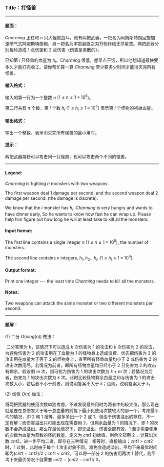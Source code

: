### Title：打怪兽

-----

#### 题面：

$Charming$ 正在和 $n$ 只大怪兽战斗，他有两把武器，一把名为阿姆斯特朗回旋加速喷气式阿姆斯特朗炮，另一把名为宇宙最强之刃万物终结无尽星空。两把武器分别每秒造成 $1$ 点伤害和 $2$ 点伤害（伤害是离散的）。

已知第 $i$ 只怪兽的血量为 $h_i$。$Charming$ 很饿，想早点干饭，所以他想知道最快要多久才能打完收工。请你帮忙算一算 $Charming$ 至少要多少时间才能消灭完所有怪兽。



#### 输入格式：  

输入的第一行为一个整数 $n$ ($1 \leq n \leq 1 \times 10^5$)。

第二行共有 $n$ 个数，第 $i$ 个数 $h_i$ ($1 \leq h_i \leq 1 \times 10^4$) 表示第 $i$ 个怪物的初始血量。



#### 输出格式：

输出一个整数，表示消灭完所有怪兽的最小用时。



#### 提示：

两把武器每秒可以攻击同一只怪兽，也可以攻击两个不同的怪兽。

-----

#### Legend:

$Charming$ is fighting $n$ monsters with two weapons.

The first weapon deal $1$ damage per second, and the second weapon deal $2$ damage per second. (the damage is discrete).

We know that the $i$ monster has $h_i$. $Charming$ is very hungry and wants to have dinner early,
So he wants to know how fast he can wrap up. Please help him figure out how long he will at least take to kill all the monsters.



#### Input format:

The first line contains a single integer $n$ ($1 \leq n \leq 1 \times 10^5$), the number of monsters.

The second line contains $n$ integers, $h_1, h_2... h_n$ ($1 \leq h_i \leq 1 \times 10^4$).



#### Output format:

Print one integer --- the least time $Charming$ needs to kill all the monsters.



#### Notes:

Two weapons can attack the same monster or two different monsters per second.

---



#### 题解：

(1) 二分 $O(n log (n))$ 做法：

​		二分答案为 $k$，该情况下可以造成 $k$ 次伤害为 $1$ 的攻击和 $k$ 次伤害为 $2$ 的攻击，为避免伤害为 $2$ 的攻击用在了血量为 $1$ 的怪物身上造成浪费，优先把伤害为 $2$ 的攻击用在血量大于等于 $2$ 的怪物身上，直至所有怪兽血量均小于 $2$ 或伤害为 $2$ 的攻击次数用尽。若情况为前者，即所有怪物血量均已经小于 $2$ 且伤害为 $2$ 的攻击有剩余，假设剩 $m$ 次，则可视为伤害为 $1$ 的攻击次数为 $k + m$ 次；若情况为后者，伤害为 $1$ 的攻击次数为 $k$ 次。此时比较怪物剩余血量之和与伤害为 $1$ 的攻击次数大小，若后者不小于前者，则说明答案不大于 $k$；否则，说明答案大于 $k$。

(2) 线性 $O(n)$ 做法：

​		将两把武器的使用次数单独考虑，不难发现最终用时为两者中的较大值，那么现在就是要在总伤害大于等于总血量的前提下最小化使用次数较大的那一个。考虑最平均的情况，即 $2$ 和 $1$ 相等，最多多出一个 $2$ 或 $1$，但由于伤害溢出的存在，不一定有解；而伤害溢出只可能出现在需要用 $2$，但剩余血量为 $1$ 的情况下，即 $1$ 的次数不会造成溢出。那么在最优情况下，即无溢出、伤害全部有效，$1$ 至少需要使用的次数为血量为奇数的怪的数量，定义为 $cnt1$ 初始值，剩余全部用 $2$ ，计算出次数 $cnt2$。进一步平均二者，即存在三种情况：相等时，直接输出；$cnt1 \ >\ cnt2$ 时，$1$ 过剩，此时由于每个 $1$ 攻击对象不同，难免会造成溢出，平均下来最优时间即为$(cnt1 \ +\ cnt2)/2$；$cnt1 \ < \ cnt2$，可以将一部分 $2$ 的伤害用两次 $1$ 替代，则平均下来最优情况下就需要 $cnt2 \ -\ (cnt2 \ -\ cnt1) / \ 3$。 